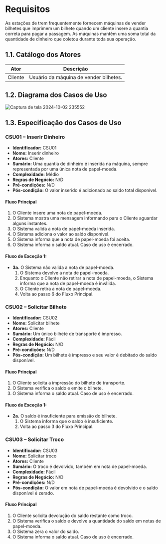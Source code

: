 # Requisitos

As estações de trem frequentemente fornecem máquinas de vender bilhetes que imprimem um bilhete quando um cliente insere a quantia correta para pagar a passagem. As máquinas mantêm uma soma total da quantidade de dinheiro que coletou durante toda sua operação.

## 1.1. Catálogo dos Atores

| Ator    | Descrição                           |
|---------|-------------------------------------|
| Cliente | Usuário da máquina de vender bilhetes.|

## 1.2. Diagrama dos Casos de Uso
![Captura de tela 2024-10-02 235552](https://github.com/user-attachments/assets/90ab2a7f-59b7-42e0-9b2a-c8403bb32833)


## 1.3. Especificação dos Casos de Uso

### CSU01 – Inserir Dinheiro
- **Identificador:** CSU01
- **Nome:** Inserir dinheiro
- **Atores:** Cliente
- **Sumário:** Uma quantia de dinheiro é inserida na máquina, sempre representada por uma única nota de papel-moeda.
- **Complexidade:** Médio
- **Regras de Negócio:** N/D
- **Pré-condições:** N/D
- **Pós-condição:** O valor inserido é adicionado ao saldo total disponível.

#### Fluxo Principal
1. O Cliente insere uma nota de papel-moeda.
2. O Sistema mostra uma mensagem informando para o Cliente aguardar alguns instantes.
3. O Sistema valida a nota de papel-moeda inserida.
4. O Sistema adiciona o valor ao saldo disponível.
5. O Sistema informa que a nota de papel-moeda foi aceita.
6. O Sistema informa o saldo atual. Caso de uso é encerrado.

#### Fluxo de Exceção 1: 
- **3a.** O Sistema não valida a nota de papel-moeda.
  1. O Sistema devolve a nota de papel-moeda.
  2. Enquanto o Cliente não retirar a nota de papel-moeda, o Sistema informa que a nota de papel-moeda é inválida.
  3. O Cliente retira a nota de papel-moeda.
  4. Volta ao passo 6 do Fluxo Principal.

### CSU02 – Solicitar Bilhete
- **Identificador:** CSU02
- **Nome:** Solicitar bilhete
- **Atores:** Cliente
- **Sumário:** Um único bilhete de transporte é impresso.
- **Complexidade:** Fácil
- **Regras de Negócio:** N/D
- **Pré-condições:** N/D
- **Pós-condição:** Um bilhete é impresso e seu valor é debitado do saldo disponível.

#### Fluxo Principal
1. O Cliente solicita a impressão do bilhete de transporte.
2. O Sistema verifica o saldo e emite o bilhete.
3. O Sistema informa o saldo atual. Caso de uso é encerrado.

#### Fluxo de Exceção 1: 
- **2a.** O saldo é insuficiente para emissão do bilhete.
  1. O Sistema informa que o saldo é insuficiente.
  2. Volta ao passo 3 do Fluxo Principal.

### CSU03 – Solicitar Troco
- **Identificador:** CSU03
- **Nome:** Solicitar troco
- **Atores:** Cliente
- **Sumário:** O troco é devolvido, também em nota de papel-moeda.
- **Complexidade:** Fácil
- **Regras de Negócio:** N/D
- **Pré-condições:** N/D
- **Pós-condição:** O valor em nota de papel-moeda é devolvido e o saldo disponível é zerado.

#### Fluxo Principal
1. O Cliente solicita devolução do saldo restante como troco.
2. O Sistema verifica o saldo e devolve a quantidade do saldo em notas de papel-moeda.
3. O Sistema zera o valor do saldo.
4. O Sistema informa o saldo atual. Caso de uso é encerrado.
